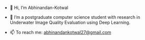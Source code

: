 - 👋 Hi, I’m Abhinandan-Kotwal
- 👀 I’m a postgraduate computer science student with research in Underwater Image Quality Evaluation using Deep Learning.

- 📫 To reach me: abhinandankotwal27@gmail.com

<!---
Abhinandan-Kotwal/Abhinandan-Kotwal is a ✨ special ✨ repository because its `README.md` (this file) appears on your GitHub profile.
You can click the Preview link to take a look at your changes.
--->
